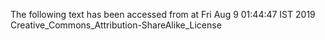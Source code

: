 The following text has been accessed from at Fri Aug 9 01:44:47 IST 2019
Creative_Commons_Attribution-ShareAlike_License
